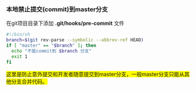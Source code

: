 ### 本地禁止提交(commit)到master分支

在git项目目录下添加 **.git/hooks/pre-commit** 文件

```bash
#!/bin/sh
branch=$(git rev-parse --symbolic --abbrev-ref HEAD)
if [ "master" == "$branch" ]; then
  echo "不能commit到 $branch 分支"
  exit 1
fi
```

<span style="background-color: yellow">这里是防止意外提交和开发者随意提交到master分支，一般master分支只能从其他分支合并代码。</span>